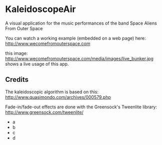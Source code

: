 # KaleidoscopeAir #


A visual application for the music performances of the band Space Aliens From Outer Space

You can watch a working example (embedded on a web page) here: http://www.wecomefromouterspace.com

this image: http://www.wecomefromouterspace.com/media/images/live_bunker.jpg shows a live usage of this app.

## Credits ##

The kaleidoscopic algorithm is based on this: http://www.quasimondo.com/archives/000579.php

Fade-in/fade-out effects are done with the Greensock's Tweenlite library: http://www.greensock.com/tweenlite/

- a
- b
- c
- d
